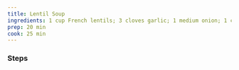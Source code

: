 ```yaml
---
title: Lentil Soup
ingredients: 1 cup French lentils; 3 cloves garlic; 1 medium onion; 1 cup chopped carrots; 1/2 cup celery; 1 box broth (chicken or beef); 2 sausages (optional); 1 cup graded paramaggiano cheese; 
prep: 20 min
cook: 25 min
---
```


### Steps


